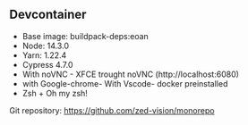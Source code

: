 ## Devcontainer

- Base image: buildpack-deps:eoan
- Node: 14.3.0
- Yarn: 1.22.4
- Cypress 4.7.0
- With noVNC - XFCE trought noVNC (http://localhost:6080)
- with Google-chrome- With Vscode- docker preinstalled
- Zsh + Oh my zsh!

Git repository: https://github.com/zed-vision/monorepo

